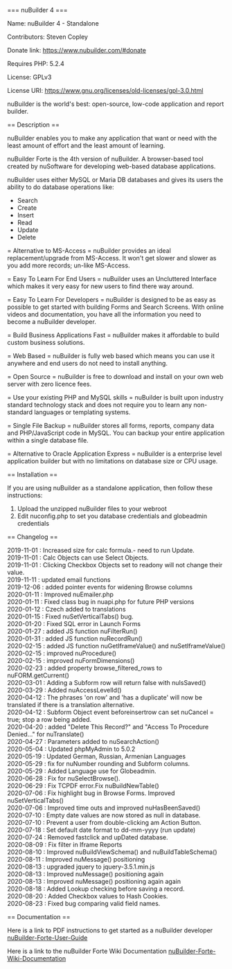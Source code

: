 === nuBuilder 4 ===

Name: nuBuilder 4 - Standalone

Contributors: Steven Copley

Donate link: https://www.nubuilder.com/#donate

Requires PHP: 5.2.4

License: GPLv3

License URI: https://www.gnu.org/licenses/old-licenses/gpl-3.0.html

nuBuilder is the world's best: open-source, low-code application and report builder.

== Description ==

nuBuilder enables you to make any application that want or need with the least amount of effort and the least amount of learning.

nuBuilder Forte is the 4th version of nuBuilder. A browser-based tool created by nuSoftware for developing web-based database applications.

nuBuilder uses either MySQL or Maria DB databases and gives its users the ability to do database operations like: 
* Search
* Create
* Insert
* Read
* Update
* Delete

= Alternative to MS-Access =
nuBuilder provides an ideal replacement/upgrade from MS-Access. It won't get slower and slower as you add more records; un-like MS-Access.

= Easy To Learn For End Users =
nuBuilder uses an Uncluttered Interface which makes it very easy for new users to find there way around.

= Easy To Learn For Developers =
nuBuilder is designed to be as easy as possible to get started with building Forms and Search Screens. With online videos and documentation, you have all the information you need to become a nuBuilder developer.

= Build Business Applications Fast =
nuBuilder makes it affordable to build custom business solutions.

= Web Based =
nuBuilder is fully web based which means you can use it anywhere and end users do not need to install anything.

= Open Source =
nuBuilder is free to download and install on your own web server with zero licence fees.

= Use your existing PHP and MySQL skills =
nuBuilder is built upon industry standard technology stack and does not require you to learn any non-standard languages or templating systems.

= Single File Backup =
nuBuilder stores all forms, reports, company data and PHP/JavaScript code in MySQL. You can backup your entire application within a single database file.

= Alternative to Oracle Application Express =
nuBuilder is a enterprise level application builder but with no limitations on database size or CPU usage.

== Installation ==

If you are using nuBuilder as a standalone application, then follow these instructions:
1. Upload the unzipped nuBuilder files to your webroot 
2. Edit nuconfig.php to set you database credentials and globeadmin credentials

== Changelog ==

2019-11-01 : Increased size for calc formula.- need to run Update.</br>
2019-11-01 : Calc Objects can use Select Objects.</br>
2019-11-01 : Clicking Checkbox Objects set to readony will not change their value.</br>
2019-11-11 : updated email functions</br>
2019-12-06 : added pointer events for widening Browse columns</br>
2020-01-11 : Improved nuEmailer.php</br>
2020-01-11 : Fixed class bug in nuapi.php for future PHP versions</br>
2020-01-12 : Czech added to translations</br>
2020-01-15 : Fixed nuSetVerticalTabs() bug.</br>
2020-01-20 : Fixed SQL error in Launch Forms</br>
2020-01-27 : added JS function nuFilterRun()</br>
2020-01-31 : added JS function nuRecordRun()</br>
2020-02-15 : added JS function nuGetIframeValue() and nuSetIframeValue()</br>
2020-02-15 : improved nuProcedure()</br>
2020-02-15 : improved nuFormDimensions()</br>
2020-02-23 : added property browse_filtered_rows to nuFORM.getCurrent()</br>
2020-03-01 : Adding a Subform row will return false with nuIsSaved()</br>
2020-03-29 : Added nuAccessLevelId()</br>
2020-04-12 : The phrases 'on row' and 'has a duplicate' will now be translated if there is a translation alternative.</br>
2020-04-12 : Subform Object event beforeinsertrow can set nuCancel = true; stop a row being added.</br>
2020-04-20 : added "Delete This Record?" and "Access To Procedure Denied..." for nuTranslate()</br>
2020-04-27 : Parameters added to nuSearchAction()</br>
2020-05-04 : Updated phpMyAdmin to 5.0.2</br>
2020-05-19 : Updated German, Russian, Armenian Languages</br>
2020-05-29 : fix for nuNumber rounding and Subform columns.</br>
2020-05-29 : Added Language use for Globeadmin.</br>
2020-06-28 : Fix for nuSelectBrowse().</br>
2020-06-29 : Fix TCPDF error.Fix nuBuildNewTable()</br>
2020-07-06 : Fix highlight bug in Browse Forms. Improved nuSetVerticalTabs()</br>
2020-07-06 : Improved time outs and improved nuHasBeenSaved()</br>
2020-07-10 : Empty date values are now stored as null in database.</br>
2020-07-10 : Prevent a user from double-clicking am Action Button.</br>
2020-07-18 : Set default date format to dd-mm-yyyy (run update)</br>
2020-07-24 : Removed fastclick and upDated database.</br>
2020-08-09 : Fix filter in Iframe Reports</br>
2020-08-10 : Improved nuBuildViewSchema() and nuBuildTableSchema()</br>
2020-08-11 : Improved nuMessage() positioning</br>
2020-08-13 : upgraded jquery to jquery-3.5.1.min.js</br>
2020-08-13 : Improved nuMessage() positioning again</br>
2020-08-13 : Improved nuMessage() positioning again again</br>
2020-08-18 : Added Lookup checking before saving a record.</br>
2020-08-20 : Added Checkbox values to Hash Cookies.</br>
2020-08-23 : Fixed bug comparing valid field names.</br>


== Documentation ==

Here is a link to PDF instructions to get started as a nuBuilder developer [nuBuilder-Forte-User-Guide](https://www.nubuilder.com/storage/pdf/nuBuilderForte_UserGuide.pdf "nuBuilder Forte User Guide")

Here is a link to the nuBuilder Forte Wiki Documentation [nuBuilder-Forte-Wiki-Documentation](https://wiki.nubuilder.net/nubuilderforte/index.php/Main_Page "nuBuilder Forte Wiki Documentation")

